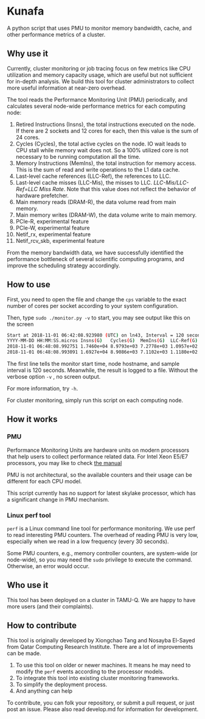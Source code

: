# Kunafa
A python script that uses PMU to monitor memory bandwidth, cache, and other performance metrics of a cluster.

## Why use it
Currently, cluster monitoring or job tracing focus on few metrics like CPU utilization and memory capacity usage, which are useful but not sufficient for in-depth analysis. 
We build this tool for cluster administrators to collect more useful information at near-zero overhead.

The tool reads the Performance Monitoring Unit (PMU) periodically, and calculates several node-wide performance metrics for each computing node:

1. Retired Instructions (Insns), the total instructions executed on the node. If there are 2 sockets and 12 cores for each, then this value is the sum of 24 cores.
2. Cycles (Cycles), the total active cycles on the node. IO wait leads to CPU stall while memory wait does not. So a 100% utilized core is not necessary to be running computation all the time. 
3. Memory Instructions (MemIns), the total instruction for memory access. This is the sum of read and write operations to the L1 data cache.
4. Last-level cache references (LLC-Ref), the references to LLC.
5. Last-level cache misses (LLC-Mis), the misses to LLC. *LLC-Mis/LLC-Ref=LLC Miss Rate*. Note that this value does not reflect the behavior of hardware prefetcher.
6. Main memory reads (DRAM-R), the data volume read from main memory.
7. Main memory writes (DRAM-W), the data volume write to main memory. 
8. PCIe-R, experimental feature
9. PCIe-W, experimental feature
10. Netif_rx, experimental feature
11. Netif_rcv_skb, experimental feature

From the memory bandwidth data, we have successfully identified the performance bottleneck of several scientific computing programs, and improve the scheduling strategy accordingly. 

## How to use
First, you need to open the file and change the ```cps``` variable to the exact number of cores per socket according to your system configuration.

Then, type ```sudo ./monitor.py -v``` to start, you may see output like this on the screen
```bash
Start at 2018-11-01 06:42:08.923980 (UTC) on ln43, Interval = 120 seconds
YYYY-MM-DD HH:MM:SS.micros Insns(G)   Cycles(G)  MemIns(G)  LLC-Ref(G) LLC-Mis(G) DRAM-R(GB) DRAM-W(GB) PCIe-R(GB) PCIe-W(GB) Netif_rx Netif_rcv_skb
2018-11-01 06:48:08.992751 1.7460e+04 8.9793e+03 7.2778e+03 1.0957e+02 1.1215e+01 2.2228e+03 9.8252e+02 6.0182e+02 2.7390e-02 5.2000e+01 5.2000e+01
2018-11-01 06:48:08.993091 1.6927e+04 8.9086e+03 7.1102e+03 1.1180e+02 1.2087e+01 2.3124e+03 1.0123e+03 6.1000e+02 1.3509e-02 6.0000e+00 6.0000e+00
```
The first line tells the monitor start time, node hostname, and sample interval is 120 seconds.
Meanwhile, the result is logged to a file.
Without the verbose option ```-v``` , no screen output.

For more information, try ```-h```.

For cluster monitoring, simply run this script on each computing node. 

## How it works
### PMU 
Performance Monitoring Units are hardware units on modern processors that help users to collect performance related data. For Intel Xeon E5/E7 processors, you may like to check [the manual](https://www.intel.com/content/www/us/en/processors/xeon/xeon-e5-e7-v4-uncore-performance-monitoring.html)

PMU is not architectural, so the available counters and their usage can be different for each CPU model. 

This script currently has no support for latest skylake processor, which has a significant change in PMU mechanism.

### Linux perf tool
```perf``` is a Linux command line tool for performance monitoring. We use perf to read interesting PMU counters. The overhead of reading PMU is very low, especially when we read in a low frequency (every 30 seconds).

Some PMU counters, e.g., memory controller counters, are system-wide (or node-wide), so you may need the ```sudo``` privilege to execute the command. Otherwise, an error would occur. 

## Who use it
This tool has been deployed on a cluster in TAMU-Q.
We are happy to have more users (and their complaints).

## How to contribute
This tool is originally developed by Xiongchao Tang and Nosayba El-Sayed from Qatar Computing Research Institute. 
There are a lot of improvements can be made. 

1. To use this tool on older or newer machines. It means he may need to modify the ```perf``` events according to the processor models.
2. To integrate this tool into existing cluster monitoring frameworks.
3. To simplify the deployment process. 
4. And anything can help

To contribute, you can folk your repository, or submit a pull request, or just post an issue. 
Please also read develop.md for information for development.


